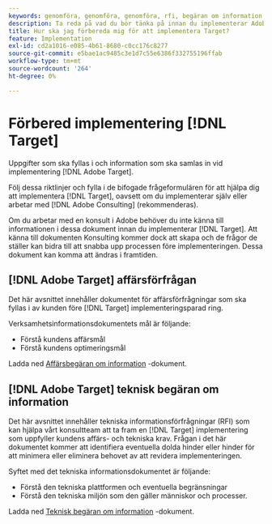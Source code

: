 ```yaml
---
keywords: genomföra, genomföra, genomföra, rfi, begäran om information
description: Ta reda på vad du bör tänka på innan du implementerar Adobe Target. Utför nödvändiga uppgifter och samla in information när du förbereder implementering av Target.
title: Hur ska jag förbereda mig för att implementera Target?
feature: Implementation
exl-id: cd2a1016-e085-4b61-8680-c0cc176c8277
source-git-commit: e5bae1ac9485c3e1d7c55e6386f332755196ffab
workflow-type: tm+mt
source-wordcount: '264'
ht-degree: 0%

---
```


# Förbered implementering [!DNL Target]

Uppgifter som ska fyllas i och information som ska samlas in vid implementering [!DNL Adobe Target].

Följ dessa riktlinjer och fylla i de bifogade frågeformulären för att hjälpa dig att implementera [!DNL Target], oavsett om du implementerar själv eller arbetar med [!DNL Adobe Consulting] (rekommenderas).

Om du arbetar med en konsult i Adobe behöver du inte känna till informationen i dessa dokument innan du implementerar [!DNL Target]. Att känna till dokumenten Konsulting kommer dock att skapa och de frågor de ställer kan bidra till att snabba upp processen före implementeringen. Dessa dokument kan komma att ändras i framtiden.

## [!DNL Adobe Target] affärsförfrågan

Det här avsnittet innehåller dokumentet för affärsförfrågningar som ska fyllas i av kunden före [!DNL Target] implementeringsparad ring.

Verksamhetsinformationsdokumentets mål är följande:

* Förstå kundens affärsmål
* Förstå kundens optimeringsmål

Ladda ned [Affärsbegäran om information](assets/business-rfi.docx) -dokument.

## [!DNL Adobe Target] teknisk begäran om information

Det här avsnittet innehåller tekniska informationsförfrågningar (RFI) som kan hjälpa vårt konsultteam att ta fram en [!DNL Target] implementering som uppfyller kundens affärs- och tekniska krav. Frågan i det här dokumentet kommer att identifiera eventuella dolda hinder eller hinder för att minimera eller eliminera behovet av att revidera implementeringen.

Syftet med det tekniska informationsdokumentet är följande:

* Förstå den tekniska plattformen och eventuella begränsningar
* Förstå den tekniska miljön som den gäller människor och processer.

Ladda ned [Teknisk begäran om information](assets/technical-rfi.docx) -dokument.
